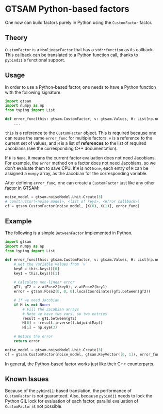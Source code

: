 # GTSAM Python-based factors

One now can build factors purely in Python using the `CustomFactor` factor.

## Theory

`CustomFactor` is a `NonlinearFactor` that has a `std::function` as its callback.
This callback can be translated to a Python function call, thanks to `pybind11`'s functional support.

## Usage

In order to use a Python-based factor, one needs to have a Python function with the following signature:

```python
import gtsam
import numpy as np
from typing import List

def error_func(this: gtsam.CustomFactor, v: gtsam.Values, H: List[np.ndarray]):
    ...
```

`this` is a reference to the `CustomFactor` object. This is required because one can reuse the same
`error_func` for multiple factors. `v` is a reference to the current set of values, and `H` is a list of
**references** to the list of required Jacobians (see the corresponding C++ documentation).

If `H` is `None`, it means the current factor evaluation does not need Jacobians. For example, the `error`
method on a factor does not need Jacobians, so we don't evaluate them to save CPU. If `H` is not `None`,
each entry of `H` can be assigned a `numpy` array, as the Jacobian for the corresponding variable.

After defining `error_func`, one can create a `CustomFactor` just like any other factor in GTSAM:

```python
noise_model = gtsam.noiseModel.Unit.Create(3)
# constructor(<noise model>, <list of keys>, <error callback>)
cf = gtsam.CustomFactor(noise_model, [X(0), X(1)], error_func)
```

## Example

The following is a simple `BetweenFactor` implemented in Python.

```python
import gtsam
import numpy as np
from typing import List

def error_func(this: gtsam.CustomFactor, v: gtsam.Values, H: List[np.ndarray]):
    # Get the variable values from `v`
    key0 = this.keys()[0]
    key1 = this.keys()[1]
    
    # Calculate non-linear error
    gT1, gT2 = v.atPose2(key0), v.atPose2(key1)
    error = gtsam.Pose2(0, 0, 0).localCoordinates(gT1.between(gT2))

    # If we need Jacobian
    if H is not None:
        # Fill the Jacobian arrays
        # Note we have two vars, so two entries
        result = gT1.between(gT2)
        H[0] = -result.inverse().AdjointMap()
        H[1] = np.eye(3)
    
    # Return the error
    return error

noise_model = gtsam.noiseModel.Unit.Create(3)
cf = gtsam.CustomFactor(noise_model, gtsam.KeyVector([0, 1]), error_func)
```

In general, the Python-based factor works just like their C++ counterparts.

## Known Issues

Because of the `pybind11`-based translation, the performance of `CustomFactor` is not guaranteed.
Also, because `pybind11` needs to lock the Python GIL lock for evaluation of each factor, parallel
evaluation of `CustomFactor` is not possible.
